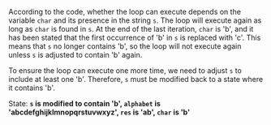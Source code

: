According to the code, whether the loop can execute depends on the variable `char` and its presence in the string `s`. The loop will execute again as long as `char` is found in `s`. At the end of the last iteration, `char` is 'b', and it has been stated that the first occurrence of 'b' in `s` is replaced with 'c'. This means that `s` no longer contains 'b', so the loop will not execute again unless `s` is adjusted to contain 'b' again.

To ensure the loop can execute one more time, we need to adjust `s` to include at least one 'b'. Therefore, `s` must be modified back to a state where it contains 'b'.

State: **`s` is modified to contain 'b', `alphabet` is 'abcdefghijklmnopqrstuvwxyz', `res` is 'ab', `char` is 'b'**
